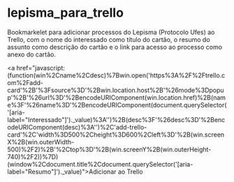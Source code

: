 # lepisma_para_trello
Bookmarkelet para adicionar processos do Lepisma (Protocolo Ufes) ao Trello, com o nome do interessado como título do cartão, o resumo do assunto como descrição do cartão e o link para acesso ao processo como anexo do cartão.

<a href="javascript:(function(win%2Cname%2Cdesc)%7Bwin.open('https%3A%2F%2Ftrello.com%2Fadd-card'%2B'%3Fsource%3D'%2Bwin.location.host%2B'%26mode%3Dpopup'%2B'%26url%3D'%2BencodeURIComponent(win.location.href)%2B(name%3F'%26name%3D'%2BencodeURIComponent(document.querySelector('[aria-label="Interessado"]')._value)%3A'')%2B(desc%3F'%26desc%3D'%2BencodeURIComponent(desc)%3A'')%2C'add-trello-card'%2C'width%3D500%2Cheight%3D600%2Cleft%3D'%2B(win.screenX%2B(win.outerWidth-500)%2F2)%2B'%2Ctop%3D'%2B(win.screenY%2B(win.outerHeight-740)%2F2))%7D)(window%2Cdocument.title%2Cdocument.querySelector('[aria-label="Resumo"]')._value)">Adicionar ao Trello</a>
